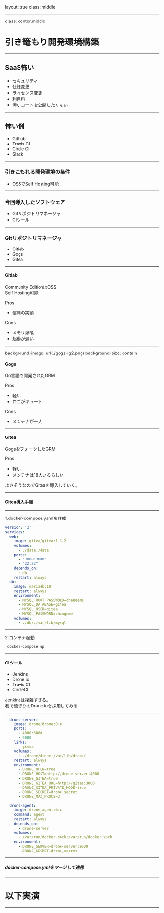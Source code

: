 layout: true
class: middle

---
class: center,middle
# 引き篭もり開発環境構築
---

## SaaS怖い
* セキュリティ
* 仕様変更
* ライセンス変更
* 利用料
* 汚いコードを公開したくない

---

## 怖い例
* Github
* Travis CI
* Circle CI
* Slack

---

### 引きこもれる開発環境の条件
* OSSでSelf Hosting可能

---

### 今回導入したソフトウェア
* Gitリポジトリマネージャ
* CIツール

---

### Gitリポジトリマネージャ
* Gitlab
* Gogs
* Gitea

---

#### Gitlab
Community EditionはOSS  
Self Hosting可能

Pros

* 信頼の実績

Cons

* メモリ爆喰
* 起動が遅い

---
background-image: url(./gogs-lg2.png)
background-size: contain
#### Gogs
Go言語で開発されたGRM

Pros

* 軽い
* ロゴがキュート

Cons

* メンテナが一人

---

#### Gitea
GogsをフォークしたGRM

Pros

* 軽い
* メンテナは18人いるらしい

よさそうなのでGiteaを導入していく。

---

#### Gitea導入手順

---

1.docker-compose.yamlを作成
```yaml
version: '2'
services:
  web:
    image: gitea/gitea:1.3.2
    volumes:
      - ./data:/data
    ports:
      - "3000:3000"
      - "22:22"
    depends_on:
      - db
    restart: always
  db:
    image: mariadb:10
    restart: always
    environment:
      - MYSQL_ROOT_PASSWORD=changeme
      - MYSQL_DATABASE=gitea
      - MYSQL_USER=gitea
      - MYSQL_PASSWORD=changeme
    volumes:
      - ./db/:/var/lib/mysql
```

---

2.コンテナ起動

```sh
 docker-compose up
```

---

#### CIツール
* Jenkins
* Drone.io
* Travis CI
* CircleCI

Jenkinsは複雑すぎる。  
巷で流行りのDrone.ioを採用してみる

---
```yaml
  drone-server:
    image: drone/drone:0.8
    ports:
      - 4000:8000
      - 9000
    links:
      - gitea
    volumes:
      - ./drone/drone:/var/lib/drone/
    restart: always
    environment:
      - DRONE_OPEN=true
      - DRONE_HOST=http://drone-server:4000
      - DRONE_GITEA=true
      - DRONE_GITEA_URL=http://gitea:3000
      - DRONE_GITEA_PRIVATE_MODE=true
      - DRONE_SECRET=drone_secret
      - DRONE_MAX_PROCS=3

  drone-agent:
    image: drone/agent:0.8
    command: agent
    restart: always
    depends_on:
      - drone-server
    volumes:
      - /var/run/docker.sock:/var/run/docker.sock
    environment:
      - DRONE_SERVER=drone-server:9000
      - DRONE_SECRET=drone_secret

```

---
##### docker-compose.ymlをマージして連携
---

# 以下実演

---